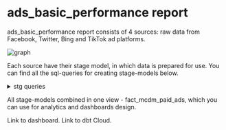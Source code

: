 # ads_basic_performance report
ads_basic_performance report consists of 4 sources: raw data from Facebook, Twitter, Bing and TikTok ad platforms.

![graph](https://downloader.disk.yandex.ru/preview/bdb825879d4a1977c4e10b25ba4bd1e53794bc5d37bb7c6bc64bf0c7060050de/6492790c/N4GxGREnGdEAa6T7R-B5e_rjTx4rOWMnCky0Ay53auxrtMbJg_uOCalT-rCwtXxGjtOPBvdOAJqLC5m1cBYPpA%3D%3D?uid=0&filename=Screenshot%202023-06-21%20025449.png&disposition=inline&hash=&limit=0&content_type=image%2Fpng&owner_uid=0&tknv=v2&size=2048x2048)

Each source have their stage model, in which data is prepared for use. You can find all the sql-queries for creating stage-models below.

<details>
		<summary>stg queries</summary>
	
	/* stg_facebook */
	select 
	      ad_id
	    , add_to_cart
	    , adset_id
	    , campaign_id
	    , channel
	    , clicks
	    , comments
	    , creative_id
	    , date
	    , views + clicks + comments + likes + shares as engagements
	    , impressions
	    , mobile_app_install as installs
	    , likes
	    , inline_link_clicks as link_clicks
	    , null as placement_id
	    , null as post_click_conversions
	    , null as post_view_conversions
	    , purchase
	    , complete_registration as registrations
	    , null as revenue
	    , shares
	    , spend
	    , purchase as total_conversions
	    , null as video_views
	from src_ads_creative_facebook_all_data

	/* stg_tiktok */
	select 
	      ad_id
	    , add_to_cart
	    , adgroup_id as adset_id
	    , campaign_id
	    , channel
	    , clicks
	    , null as comments
	    , null as creative_id
	    , date
	    , null as engagements
	    , impressions
	    , rt_installs + skan_app_install as installs
	    , null as likes
	    , null as link_clicks
	    , null as placement_id
	    , null as post_click_conversions
	    , null as post_view_conversions
	    , purchase
	    , registrations
	    , null as revenue
	    , null as shares
	    , spend
	    , conversions + skan_conversion as total_conversions
	    , video_views
	from src_ads_tiktok_ads_all_data
 
	/* stg_twitter */
 	select 
	      null as ad_id
	    , null as add_to_cart
	    , null as adset_id
	    , campaign_id
	    , channel
	    , clicks
	    , comments
	    , null as creative_id
	    , date
	    , engagements
	    , impressions
	    , null as installs
	    , likes
	    , url_clicks as link_clicks
	    , null as placement_id
	    , null as post_click_conversions
	    , null as post_view_conversions
	    , null as purchase
	    , null as registrations
	    , null as revenue
	    , retweets as shares
	    , spend
	    , null as total_conversions
	    , video_total_views as video_views
	from src_promoted_tweets_twitter_all_data

 	/* stg_bing */
	select 
	      ad_id
	    , null as add_to_cart
	    , adset_id
	    , campaign_id
	    , channel
	    , clicks
	    , null as comments
	    , null as creative_id
	    , date
	    , null as engagements
	    , imps as impressions
	    , null as installs
	    , null as likes
	    , null as link_clicks
	    , null as placement_id
	    , null as post_click_conversions
	    , null as post_view_conversions
	    , null as purchase
	    , null as registrations
	    , revenue
	    , null as shares
	    , spend
	    , conv as total_conversions
	    , null as video_views
	from src_ads_bing_all_data
</details>

All stage-models combined in one view - fact_mcdm_paid_ads, which you can use for analytics and dashboards design.

Link to dashboard.
Link to dbt Cloud.

